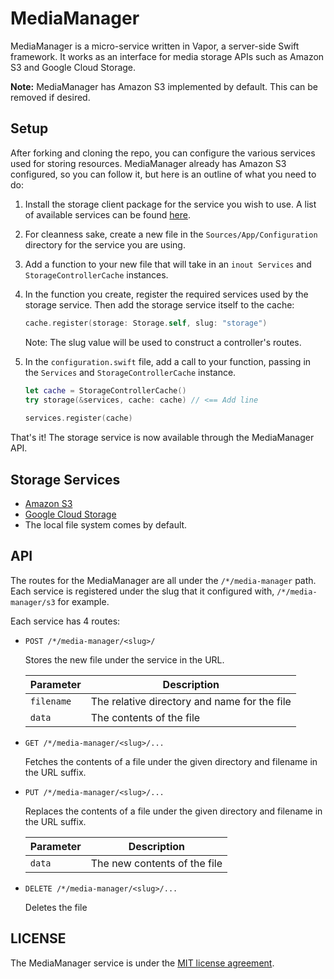 # MediaManager

MediaManager is a micro-service written in Vapor, a server-side Swift framework. It works as an interface for media storage APIs such as Amazon S3 and Google Cloud Storage.

**Note:**  MediaManager has Amazon S3 implemented by default. This can be removed if desired.

## Setup

After forking and cloning the repo, you can configure the various services used for storing resources. MediaManager already has Amazon S3 configured, so you can follow it, but here is an outline of what you need to do:

1. Install the storage client package for the service you wish to use. A list of available services can be found [here](#storage-services).
2. For cleanness sake, create a new file in the `Sources/App/Configuration` directory for the service you are using.
3. Add a function to your new file that will take in an `inout Services` and `StorageControllerCache` instances.
4. In the function you create, register the required services used by the storage service. Then add the storage service itself to the cache:

   ```swift
   cache.register(storage: Storage.self, slug: "storage")
   ```
   
   Note: The slug value will be used to construct a controller's routes.

5. In the `configuration.swift` file, add a call to your function, passing in the `Services` and `StorageControllerCache` instance.

   ```swift
   let cache = StorageControllerCache()
   try storage(&services, cache: cache) // <== Add line
    
   services.register(cache)
   ```
   
That's it! The storage service is now available through the MediaManager API.

## Storage Services

- [Amazon S3](https://github.com/skelpo/S3Storage)
- [Google Cloud Storage](https://github.com/skelpo/GoogleCloudStorage)
- The local file system comes by default.

## API

The routes for the MediaManager are all under the `/*/media-manager` path. Each service is registered under the slug that it configured with, `/*/media-manager/s3` for example.

Each service has 4 routes:

- `POST /*/media-manager/<slug>/`
	
	Stores the new file under the service in the URL.
	
	| Parameter  |                  Description                 |
	|------------|----------------------------------------------|
	| `filename` | The relative directory and name for the file |
	| `data`	   | The contents of the file                     |
	

- `GET /*/media-manager/<slug>/...`

	Fetches the contents of a file under the given directory and filename in the 
	URL suffix.

- `PUT /*/media-manager/<slug>/...`

	Replaces the contents of a file under the given directory and filename in 
	the URL suffix.
	
	| Parameter |          Description          |
	|-----------|-------------------------------|
	| `data`    | The new contents of the file  |

- `DELETE /*/media-manager/<slug>/...`

	Deletes the file 



## LICENSE

The MediaManager service is under the [MIT license agreement](https://github.com/skelpo/media-manager/blob/master/LICENSE).